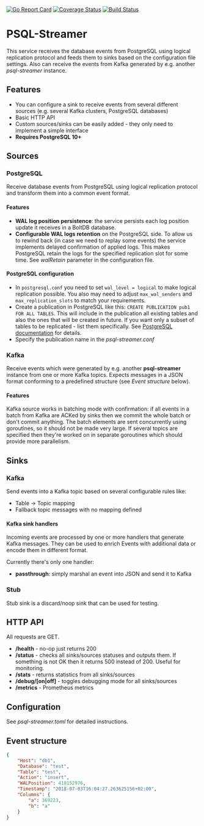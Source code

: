 [![Go Report Card](https://goreportcard.com/badge/github.com/blind-oracle/psql-streamer)](https://goreportcard.com/report/github.com/blind-oracle/psql-streamer)
[![Coverage Status](https://coveralls.io/repos/github/blind-oracle/psql-streamer/badge.svg?branch=master)](https://coveralls.io/github/blind-oracle/psql-streamer?branch=master)
[![Build Status](https://travis-ci.org/blind-oracle/psql-streamer.svg?branch=master)](https://travis-ci.org/blind-oracle/psql-streamer)

# PSQL-Streamer
This service receives the database events from PostgreSQL using logical replication protocol and feeds them to sinks based on the configuration file settings.
Also can receive the events from Kafka generated by e.g. another *psql-streamer* instance.

## Features
* You can configure a sink to receive events from several different sources (e.g. several Kafka clusters, PostgreSQL databases)
* Basic HTTP API
* Custom sources/sinks can be easily added - they only need to implement a simple interface
* **Requires PostgreSQL 10+**

## Sources
### PostgreSQL
Receive database events from PostgreSQL using logical replication protocol and transform them into a common event format.

#### Features
* **WAL log position persistence**: the service persists each log position update it receives in a BoltDB database.
* **Configurable WAL logs retention** on the PostgreSQL side. To allow us to rewind back (in case we need to replay some events) the service implements delayed confirmation of applied logs. This makes PostgreSQL retain the logs for the specified replication slot for some time. See *walRetain* parameter in the configuration file.

#### PostgreSQL configuration
* In `postgresql.conf` you need to set `wal_level = logical` to make logical replication possible. You also may need to adjust `max_wal_senders` and `max_replication_slots` to match your requirements.
* Create a publication in PostgreSQL like this: `CREATE PUBLICATION pub1 FOR ALL TABLES`. This will include in the publication all existing tables and also the ones that will be created in future. If you want only a subset of tables to be replicated - list them specifically. See [PostgreSQL documentation](https://www.postgresql.org/docs/10/static/sql-createpublication.html) for details.
* Specify the publication name in the *psql-streamer.conf*

### Kafka
Receive events which were generated by e.g. another **psql-streamer** instance from one or more Kafka topics. Expects messages in a JSON format conforming to a predefined structure (see *Event structure* below).

#### Features
Kafka source works in batching mode with confirmation: if all events in a batch from Kafka are ACKed by sinks then we commit the whole batch or don't commit anything. The batch elements are sent concurrently using goroutines, so it should not be made very large. If several topics are specified then they're worked on in separate goroutines which should provide more parallelism.

## Sinks
### Kafka
Send events into a Kafka topic based on several configurable rules like:
* Table -> Topic mapping
* Fallback topic messages with no mapping defined

#### Kafka sink handlers
Incoming events are processed by one or more handlers that generate Kafka messages. They can be used to enrich Events with additional data or encode them in different format.

Currently there's only one handler:
* **passthrough**: simply marshal an event into JSON and send it to Kafka

### Stub
Stub sink is a discard/noop sink that can be used for testing.

## HTTP API
All requests are GET.

* **/health** - no-op just returns 200
* **/status** - checks all sinks/sources statuses and outputs them. If something is not OK then it returns 500 instead of 200. Useful for monitoring.
* **/stats** - returns statistics from all sinks/sources
* **/debug/[on|off]** - toggles debugging mode for all sinks/sources
* **/metrics** - Prometheus metrics

## Configuration
See *psql-streamer.toml* for detailed instructions.

## Event structure
```json
{
    "Host": "db1",
    "Database": "test",
    "Table": "test",
    "Action": "insert",
    "WALPosition": 418152976,
    "Timestamp": "2018-07-03T16:04:27.263625156+02:00",
    "Columns": {
        "a": 369223,
        "b": "a"
    }
}
```
